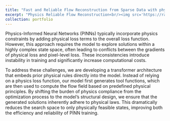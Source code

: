 ```yaml
---
title: "Fast and Reliable Flow Reconstruction from Sparse Data with physics priori embedded Transformer"
excerpt: "Physics Reliable Flow Reconstruction<br/><img src='https://raw.githubusercontent.com/CHTiansweet/CHTian/master/images/PINN_physics.png'>"
collection: portfolio
---
```


Physics-Informed Neural Networks (PINNs) typically incorporate physics constraints by adding physical loss terms to the overall loss function. However, this approach requires the model to explore solutions within a highly complex state space, 
often leading to conflicts between the gradients of physical loss and pixel-level loss. These inconsistencies introduce instability in training and significantly increase computational costs.

To address these challenges, we are developing a transformer architecture that embeds prior physical rules directly into the model. Instead of relying on a physics loss function, our model first generates tool functions, 
which are then used to compute the flow field based on predefined physical principles. By shifting the burden of physics compliance from the optimization process to the model’s structural design, we ensure that the generated solutions inherently adhere to physical laws. 
This dramatically reduces the search space to only physically feasible states, improving both the efficiency and reliability of PINN training.
